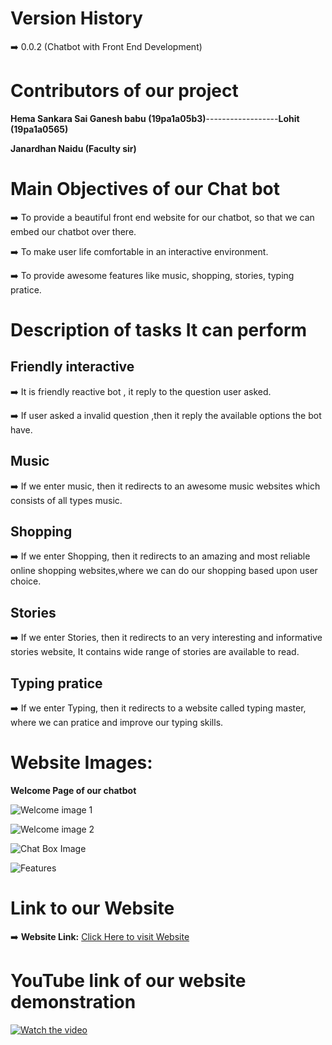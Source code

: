 # Version History

:arrow_right: 0.0.2 (Chatbot with Front End Development)

# Contributors of our project

**Hema Sankara Sai Ganesh babu (19pa1a05b3)**------------------**Lohit (19pa1a0565)**

**Janardhan Naidu (Faculty sir)**

#  Main Objectives of our Chat bot

:arrow_right: To provide a beautiful front end website for our chatbot, so that we can embed our chatbot over there.

:arrow_right: To make user life comfortable in an interactive environment.

:arrow_right: To provide awesome features like music, shopping, stories, typing pratice.

# Description of tasks It can perform

## Friendly interactive

:arrow_right: It is friendly reactive bot , it reply to the question user asked.

:arrow_right: If user asked a invalid question ,then it reply the available options the bot have.

## Music

:arrow_right: If we enter music, then it redirects to an awesome music websites which consists of all types music.


## Shopping

:arrow_right: If we enter Shopping, then it redirects to an amazing and most reliable online shopping websites,where we can do our shopping based upon user choice.

## Stories

:arrow_right: If we enter Stories, then it redirects to an very interesting and informative stories website, It contains wide range of stories are available to read.

## Typing pratice

:arrow_right: If we enter Typing, then it redirects to a website called typing master, where we can pratice and improve our typing skills.

# Website Images:

**Welcome Page of our chatbot**

![Welcome image 1](https://github.com/gryffindor-guy/FrontEnd-Web-Development-of-Chatbot/blob/main/welcome.PNG)

![Welcome image 2](https://github.com/gryffindor-guy/FrontEnd-Web-Development-of-Chatbot/blob/main/welcome2.PNG)

![Chat Box Image](https://github.com/gryffindor-guy/FrontEnd-Web-Development-of-Chatbot/blob/main/chatbox.PNG)

![Features](https://github.com/gryffindor-guy/FrontEnd-Web-Development-of-Chatbot/blob/main/features.PNG)

# Link to our Website

:arrow_right: **Website Link:** [Click Here to visit Website](https://gryffindor-guy.github.io/FrontEnd-Web-Development-of-Chatbot/ "Website link")


# YouTube link of our website demonstration

[![Watch the video](https://github.com/gryffindor-guy/FrontEnd-Web-Development-of-Chatbot/blob/main/welcome.PNG)](https://youtu.be/GQDpmzUHz94)

